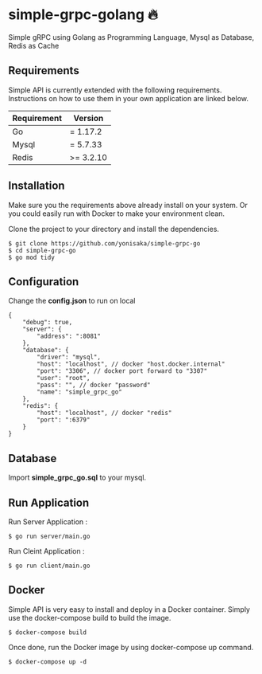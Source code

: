 # simple-grpc-golang 🔥
Simple gRPC using Golang as Programming Language, Mysql as Database, Redis as Cache

## Requirements
Simple API is currently extended with the following requirements. Instructions on how to use them in your own application are linked below.

| Requirement | Version |
| ----------- | ----------- |
| Go | = 1.17.2 |
| Mysql | = 5.7.33 |
| Redis | >= 3.2.10 |

## Installation
Make sure you the requirements above already install on your system. Or you could easily run with Docker to make your environment clean.

Clone the project to your directory and install the dependencies.

```
$ git clone https://github.com/yonisaka/simple-grpc-go
$ cd simple-grpc-go
$ go mod tidy
```

## Configuration
Change the **config.json** to run on local
```
{
    "debug": true,
    "server": {
        "address": ":8081"
    },
    "database": {
        "driver": "mysql",
        "host": "localhost", // docker "host.docker.internal"
        "port": "3306", // docker port forward to "3307" 
        "user": "root", 
        "pass": "", // docker "password"
        "name": "simple_grpc_go"
    },
    "redis": {
        "host": "localhost", // docker "redis"
        "port": ":6379"
    }
}
```

## Database
Import **simple_grpc_go.sql** to your mysql.

## Run Application
Run Server Application :
```
$ go run server/main.go
```

Run Cleint Application :
```
$ go run client/main.go
```

## Docker
Simple API is very easy to install and deploy in a Docker container. Simply use the docker-compose build to build the image.
```
$ docker-compose build
```
Once done, run the Docker image by using docker-compose up command.
```
$ docker-compose up -d
```
